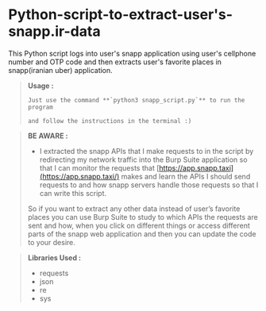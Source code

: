 # Python-script-to-extract-user's-snapp.ir-data
This Python script logs into user's snapp application using user's cellphone number and OTP code and then extracts user's favorite places in snapp(iranian uber) application.

> **Usage :**
> 
> 
>     Just use the command **`python3 snapp_script.py`** to run the program 
> 
>     and follow the instructions in the terminal :)   
> 

> **BE AWARE :**
> 
> - I extracted the snapp APIs that I make requests to in the script by redirecting my network traffic into the Burp Suite application so that I can monitor the requests that [https://app.snapp.taxi](https://app.snapp.taxi/) makes and learn the APIs I should send requests to and how snapp servers handle those requests so that I can write this script.
> 
> So if you want to extract any other data instead of user’s favorite places you can use Burp Suite to study to which APIs the requests are sent and how, when you click on different things or access different parts of the snapp web application and then you can update the code to your desire.

> **Libraries Used :**
> 
> - requests
> - json
> - re
> - sys
